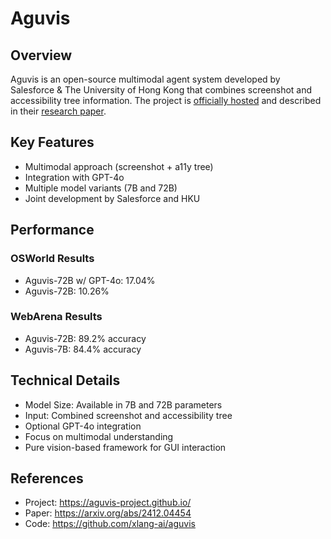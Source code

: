 # Aguvis

## Overview
Aguvis is an open-source multimodal agent system developed by Salesforce & The University of Hong Kong that combines screenshot and accessibility tree information. The project is [officially hosted](https://aguvis-project.github.io/) and described in their [research paper](https://arxiv.org/abs/2412.04454).

## Key Features
- Multimodal approach (screenshot + a11y tree)
- Integration with GPT-4o
- Multiple model variants (7B and 72B)
- Joint development by Salesforce and HKU

## Performance
### OSWorld Results
- Aguvis-72B w/ GPT-4o: 17.04%
- Aguvis-72B: 10.26%

### WebArena Results
- Aguvis-72B: 89.2% accuracy
- Aguvis-7B: 84.4% accuracy

## Technical Details
- Model Size: Available in 7B and 72B parameters
- Input: Combined screenshot and accessibility tree
- Optional GPT-4o integration
- Focus on multimodal understanding
- Pure vision-based framework for GUI interaction

## References
- Project: https://aguvis-project.github.io/
- Paper: https://arxiv.org/abs/2412.04454
- Code: https://github.com/xlang-ai/aguvis